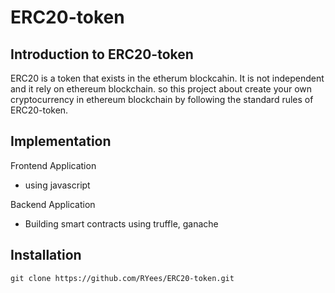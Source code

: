 # ERC20-token
## Introduction to ERC20-token
ERC20 is a token that exists in the etherum blockcahin. It is not independent and it rely on ethereum blockchain.
so this project about create your own cryptocurrency in ethereum blockchain by following the standard rules of ERC20-token.

## Implementation
Frontend Application
* using javascript

Backend Application
* Building smart contracts using truffle, ganache

## Installation
    git clone https://github.com/RYees/ERC20-token.git
